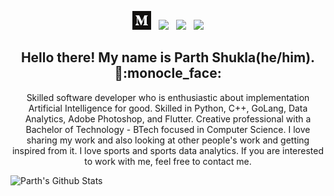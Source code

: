 <!-- <img src="https://github.com/ParthS28/ParthS28/blob/master/images/parth%20shukla.png"> -->
<p align='center'>
<a href="https://medium.com/@parthshukla285"><img height="30" src="https://github.com/ParthS28/ParthS28/blob/master/images/medium.png"></a>&nbsp;&nbsp;
<a href="https://twitter.com/parthshukla28"><img height="30" src="https://github.com/stephenajulu/WaylonWalker/blob/main/icon/twitter.png?raw=true"></a>&nbsp;&nbsp;
<a href="https://instagram.com/parthshukla_28"><img height="30" src="https://github.com/stephenajulu/WaylonWalker/blob/main/icon/instagram.jpg?raw=true"></a>&nbsp;&nbsp;
<a href="https://www.linkedin.com/in/parth-shukla-857223191/"><img height="30" src="https://github.com/stephenajulu/WaylonWalker/blob/main/icon/linkedin.png?raw=true"></a>
</p>

<h2 align="center">Hello there! My name is Parth Shukla(he/him). 👋:monocle_face:</h2>
<p align="center">
Skilled software developer who is enthusiastic about implementation Artificial Intelligence for good. Skilled in Python, C++, GoLang, Data Analytics, Adobe Photoshop, and Flutter. Creative professional with a Bachelor of Technology - BTech focused in Computer Science. I love sharing my work and also looking at other people's work and getting inspired from it. I love sports and sports data analytics. If you are interested to work with me, feel free to contact me. 
</p>

![Parth's Github Stats](https://github-readme-stats.vercel.app/api?username=ParthS28&show_icons=true&theme=vue-dark)
<!--
**ParthS28/ParthS28** is a ✨ _special_ ✨ repository because its `README.md` (this file) appears on your GitHub profile.

Here are some ideas to get you started:

- 🔭 I’m currently working on ...
- 🌱 I’m currently learning ...
- 👯 I’m looking to collaborate on ...
- 🤔 I’m looking for help with ...
- 💬 Ask me about ...
- 📫 How to reach me: ...
- 😄 Pronouns: ...
- ⚡ Fun fact: ...
-->
